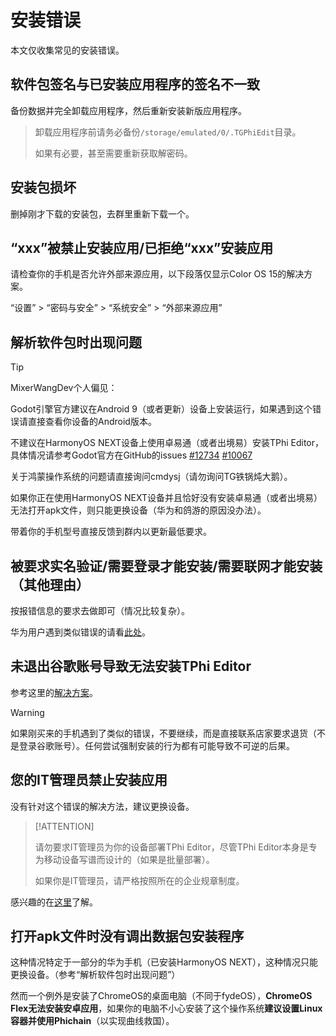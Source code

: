 # 安装错误

本文仅收集常见的安装错误。

## 软件包签名与已安装应用程序的签名不一致

备份数据并完全卸载应用程序，然后重新安装新版应用程序。

> 卸载应用程序前请务必备份`/storage/emulated/0/.TGPhiEdit`目录。
>
> 如果有必要，甚至需要重新获取解密码。

## 安装包损坏

删掉刚才下载的安装包，去群里重新下载一个。

## “xxx”被禁止安装应用/已拒绝“xxx”安装应用

请检查你的手机是否允许外部来源应用，以下段落仅显示Color OS 15的解决方案。

“设置” > “密码与安全” > “系统安全” > “外部来源应用”

## 解析软件包时出现问题

> [!TIP]
>
> MixerWangDev个人偏见：
> 
> Godot引擎官方建议在Android 9（或者更新）设备上安装运行，如果遇到这个错误请直接查看你设备的Android版本。
>
> 不建议在HarmonyOS NEXT设备上使用卓易通（或者出境易）安装TPhi Editor，具体情况请参考Godot官方在GitHub的issues [#12734](https://github.com/godotengine/godot-proposals/issues/12734) [#10067](https://github.com/godotengine/godot-proposals/discussions/10067)
>
> 关于鸿蒙操作系统的问题请直接询问cmdysj（请勿询问TG铁锅炖大鹅）。
>
> 如果你正在使用HarmonyOS NEXT设备并且恰好没有安装卓易通（或者出境易）无法打开apk文件，则只能更换设备（华为和鸽游的原因没办法）。

带着你的手机型号直接反馈到群内以更新最低要求。

## 被要求实名验证/需要登录才能安装/需要联网才能安装（其他理由）

按报错信息的要求去做即可（情况比较复杂）。

华为用户遇到类似错误的请看[此处](https://consumer.huawei.com/cn/support/content/zh-cn15990893/)。

## 未退出谷歌账号导致无法安装TPhi Editor

参考这里的[解决方案](https://zhuanlan.zhihu.com/p/22363155451)。

> [!WARNING]
>
> 如果刚买来的手机遇到了类似的错误，不要继续，而是直接联系店家要求退货（不是登录谷歌账号）。任何尝试强制安装的行为都有可能导致不可逆的后果。

## 您的IT管理员禁止安装应用

没有针对这个错误的解决方法，建议更换设备。

> [!ATTENTION]
> 
> 请勿要求IT管理员为你的设备部署TPhi Editor，尽管TPhi Editor本身是专为移动设备写谱而设计的（如果是批量部署）。
>
> 如果你是IT管理员，请严格按照所在的企业规章制度。

感兴趣的在[这里](https://support.google.com/a/answer/9997133?hl=zh-Hans)了解。

## 打开apk文件时没有调出数据包安装程序

这种情况特定于一部分的华为手机（已安装HarmonyOS NEXT），这种情况只能更换设备。（参考“解析软件包时出现问题”）

然而一个例外是安装了ChromeOS的桌面电脑（不同于fydeOS），**ChromeOS Flex无法安装安卓应用**，如果你的电脑不小心安装了这个操作系统**建议设置Linux容器并使用Phichain**（以实现曲线救国）。